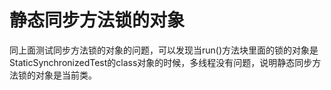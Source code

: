# 静态同步方法锁的对象
同上面测试同步方法锁的对象的问题，可以发现当run()方法块里面的锁的对象是StaticSynchronizedTest的class对象的时候，多线程没有问题，说明静态同步方法锁的对象是当前类。